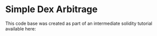 # Simple Dex Arbitrage

This code base was created as part of an intermediate solidity tutorial available here:
